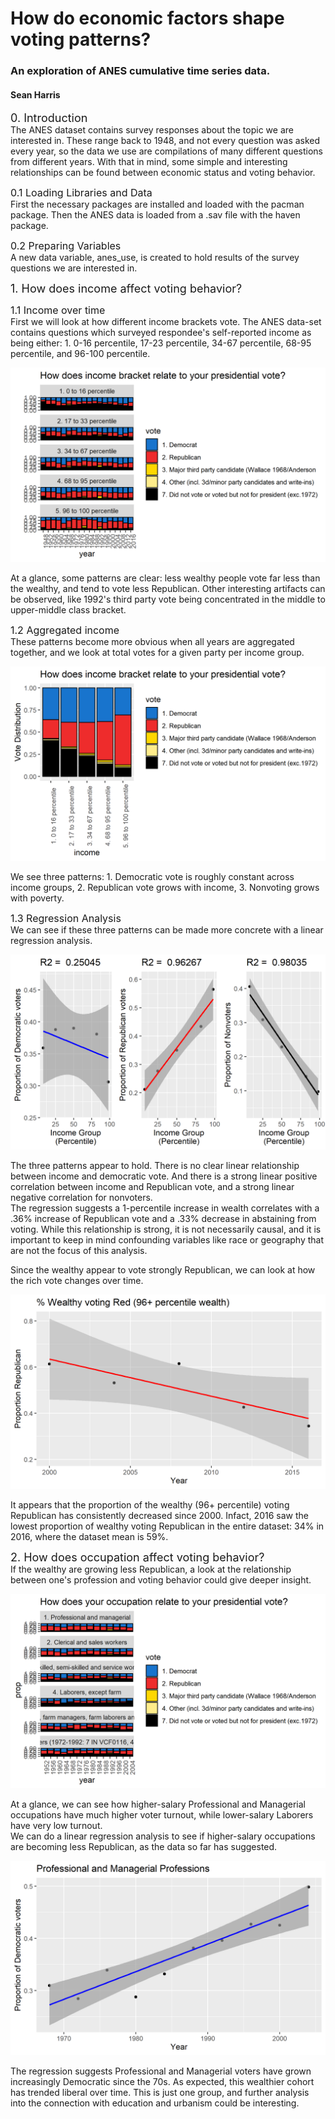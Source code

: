 <div class="container-fluid main-container">

<div class="fluid-row" id="header">

# How do economic factors shape voting patterns?

### An exploration of ANES cumulative time series data.

#### Sean Harris

</div>

<font size="4">0\. Introduction</font>  
The ANES dataset contains survey responses about the topic we are interested in. These range back to 1948, and not every question was asked every year, so the data we use are compilations of many different questions from different years. With that in mind, some simple and interesting relationships can be found between economic status and voting behavior.

<font size="3">0.1 Loading Libraries and Data</font>  
First the necessary packages are installed and loaded with the pacman package. Then the ANES data is loaded from a .sav file with the haven package.

<font size="3">0.2 Preparing Variables</font>  
A new data variable, anes_use, is created to hold results of the survey questions we are interested in.

<font size="4">1\. How does income affect voting behavior?</font>

<font size="3">1.1 Income over time</font>  
First we will look at how different income brackets vote. The ANES data-set contains questions which surveyed respondee's self-reported income as being either: 1\. 0-16 percentile, 17-23 percentile, 34-67 percentile, 68-95 percentile, and 96-100 percentile.

 ![Alt text](figs/income.PNG?raw=true "Title2")
  
At a glance, some patterns are clear: less wealthy people vote far less than the wealthy, and tend to vote less Republican. Other interesting artifacts can be observed, like 1992's third party vote being concentrated in the middle to upper-middle class bracket.

<font size="3">1.2 Aggregated income</font>  
These patterns become more obvious when all years are aggregated together, and we look at total votes for a given party per income group.

 ![Alt text](figs/income_net.PNG?raw=true "Title2")


We see three patterns: 1\. Democratic vote is roughly constant across income groups, 2\. Republican vote grows with income, 3\. Nonvoting grows with poverty.

<font size="3">1.3 Regression Analysis</font>  
We can see if these three patterns can be made more concrete with a linear regression analysis.

 ![Alt text](figs/wealth_regression.PNG?raw=true "Title2")

The three patterns appear to hold. There is no clear linear relationship between income and democratic vote. And there is a strong linear positive correlation between income and Republican vote, and a strong linear negative correlation for nonvoters.  
The regression suggests a 1-percentile increase in wealth correlates with a .36% increase of Republican vote and a .33% decrease in abstaining from voting. While this relationship is strong, it is not necessarily causal, and it is important to keep in mind confounding variables like race or geography that are not the focus of this analysis.

Since the wealthy appear to vote strongly Republican, we can look at how the rich vote changes over time.

 ![Alt text](figs/rich_vote.PNG?raw=true "Title2")


It appears that the proportion of the wealthy (96+ percentile) voting Republican has consistently decreased since 2000\. Infact, 2016 saw the lowest proportion of wealthy voting Republican in the entire dataset: 34% in 2016, where the dataset mean is 59%.

<font size="4">2\. How does occupation affect voting behavior?</font>  
If the wealthy are growing less Republican, a look at the relationship between one's profession and voting behavior could give deeper insight.


 ![Alt text](figs/occupations.PNG?raw=true "Title2")


At a glance, we can see how higher-salary Professional and Managerial occupations have much higher voter turnout, while lower-salary Laborers have very low turnout.  
We can do a linear regression analysis to see if higher-salary occupations are becoming less Republican, as the data so far has suggested.

 ![Alt text](figs/pmc.PNG?raw=true "Title2")



The regression suggests Professional and Managerial voters have grown increasingly Democratic since the 70s. As expected, this wealthier cohort has trended liberal over time. This is just one group, and further analysis into the connection with education and urbanism could be interesting.

</div>

<script>// add bootstrap table styles to pandoc tables function bootstrapStylePandocTables() { $('tr.odd').parent('tbody').parent('table').addClass('table table-condensed'); } $(document).ready(function () { bootstrapStylePandocTables(); });</script> <script>$(document).ready(function () { window.buildTabsets("TOC"); }); $(document).ready(function () { $('.tabset-dropdown > .nav-tabs > li').click(function () { $(this).parent().toggleClass('nav-tabs-open') }); });</script> <script>(function () { var script = document.createElement("script"); script.type = "text/javascript"; script.src = "https://mathjax.rstudio.com/latest/MathJax.js?config=TeX-AMS-MML_HTMLorMML"; document.getElementsByTagName("head")[0].appendChild(script); })();</script>
